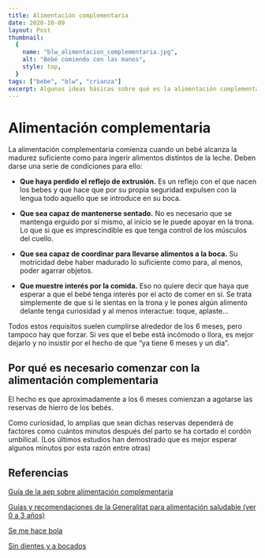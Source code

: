 ```yaml
---
title: Alimentación complementaria
date: 2020-10-09
layout: Post
thumbnail:
  {
    name: "blw_alimentacion_complementaria.jpg",
    alt: "Bebé comiendo con las manos",
    style: top,
  }
tags: ["bebe", "blw", "crianza"]
excerpt: Algunas ideas básicas sobre qué es la alimentación complementaria y qué requisitos debe cumplir un bebé para comenzar con ella.
---
```


# Alimentación complementaria

La alimentación complementaria comienza cuando un bebé alcanza la madurez suficiente como para ingerir alimentos distintos de la leche. Deben darse una serie de condiciones para ello:

- **Que haya perdido el reflejo de extrusión.** Es un reflejo con el que nacen los bebes y que hace que por su propia seguridad expulsen con la lengua todo aquello que se introduce en su boca.

- **Que sea capaz de mantenerse sentado.** No es necesario que se mantenga erguido por sí mismo, al inicio se le puede apoyar en la trona. Lo que si que es imprescindible es que tenga control de los músculos del cuello.
- **Que sea capaz de coordinar para llevarse alimentos a la boca.** Su motricidad debe haber madurado lo suficiente como para, al menos, poder agarrar objetos.
- **Que muestre interés por la comida.** Eso no quiere decir que haya que esperar a que el bebé tenga interés por el acto de comer en sí. Se trata simplemente de que si le sientas en la trona y le pones algún alimento delante tenga curiosidad y al menos interactue: toque, aplaste...

<Photo name="blw_requisitos.jpg" alt="Bebé sonríe sentada en una trona mientras aplasta unos trozos de kiwi entre sus manos" />

Todos estos requisitos suelen cumplirse alrededor de los 6 meses, pero tampoco hay que forzar. Si ves que el bebe está incómodo o llora, es mejor dejarlo y no insistir por el hecho de que “ya tiene 6 meses y un día”.

## Por qué es necesario comenzar con la alimentación complementaria

El hecho es que aproximadamente a los 6 meses comienzan a agotarse las reservas de hierro de los bebés.

Como curiosidad, lo amplias que sean dichas reservas dependerá de factores como cuántos minutos después del parto se ha cortado el cordón umbilical. (Los últimos estudios han demostrado que es mejor esperar algunos minutos por esta razón entre otras)

## Referencias

[Guía de la aep sobre alimentación complementaria ](https://www.aeped.es/sites/default/files/documentos/recomendaciones_aep_sobre_alimentacio_n_complementaria_nov2018_v3_final.pdf)

[Guías y recomendaciones de la Generalitat para alimentación saludable (ver 0 a 3 años)](http://salutpublica.gencat.cat/ca/ambits/promocio_salut/alimentacio_saludable/Publicacions/en-castella/)

[Se me hace bola](https://juliobasulto.com/se-me-hace-bola/)

[Sin dientes y a bocados](https://juanllorca.com/producto/sin-dientes-y-a-bocados/)
